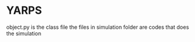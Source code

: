 # YARPS
object.py is the class file
the files in simulation folder are codes that does the simulation
